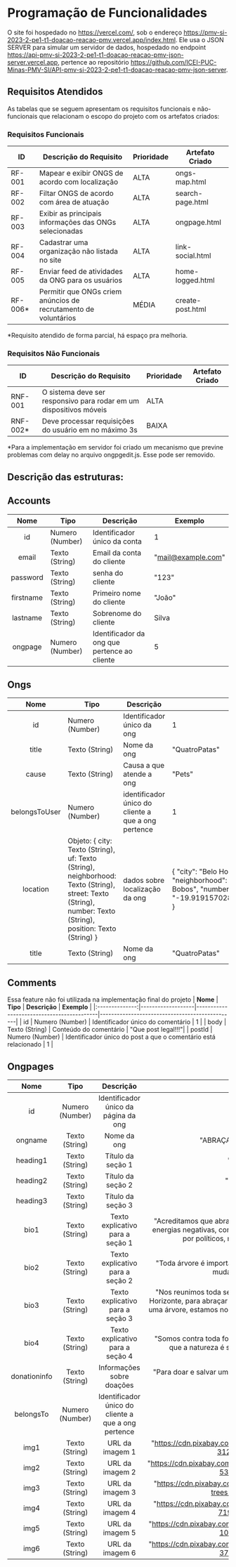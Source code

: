 # Programação de Funcionalidades

O site foi hospedado no https://vercel.com/, sob o endereço https://pmv-si-2023-2-pe1-t1-doacao-reacao-pmv.vercel.app/index.html. Ele usa o JSON SERVER para simular um servidor de dados, hospedado no endpoint https://api-pmv-si-2023-2-pe1-t1-doacao-reacao-pmv-json-server.vercel.app, pertence ao repositório https://github.com/ICEI-PUC-Minas-PMV-SI/API-pmv-si-2023-2-pe1-t1-doacao-reacao-pmv-json-server.

## Requisitos Atendidos

As tabelas que se seguem apresentam os requisitos funcionais e não-funcionais que relacionam o escopo do projeto com os artefatos criados:

### Requisitos Funcionais

|ID    | Descrição do Requisito | Prioridade | Artefato Criado |
|------|------------------------|------------|-----------------|
| RF-001 | Mapear e exibir ONGS de acordo com localização          | ALTA       | ongs-map.html |
| RF-002 | Filtar ONGS de acordo com área de atuação               | ALTA       |search-page.html|
| RF-003 | Exibir as principais informações das ONGs selecionadas  | ALTA       |ongpage.html|
| RF-004 | Cadastrar uma organização não listada no site           | ALTA       |link-social.html|
| RF-005 | Enviar feed de atividades da ONG para os usuários       | ALTA       |home-logged.html|
| RF-006* | Permitir que ONGs criem anúncios de recrutamento de voluntários | MÉDIA |create-post.html|

*Requisito atendido de forma parcial, há espaço pra melhoria.

### Requisitos Não Funcionais

|ID    | Descrição do Requisito | Prioridade | Artefato Criado |
|------|------------------------|------------|-----------------|
|RNF-001 | O sistema deve ser responsivo para rodar em um dispositivos móveis   | ALTA      | 
|RNF-002* | Deve processar requisições do usuário em no máximo 3s                | BAIXA     | 

*Para a implementação em servidor foi criado um mecanismo que previne problemas com delay no arquivo ongpgedit.js. Esse pode ser removido.

## Descrição das estruturas:

## Accounts
|  **Nome**      | **Tipo**          | **Descrição**                             | **Exemplo**                                    |
|:--------------:|-------------------|-------------------------------------------|------------------------------------------------|
| id             | Numero (Number)  | Identificador único da conta            | 1                                              |
| email         | Texto (String)         | Email da conta do cliente                         | "mail@example.com"                              |
| password       | Texto (String)             | senha do cliente                       | "123"                            |
| firstname  | Texto (String)  | Primeiro nome do cliente | "João"|
| lastname  | Texto (String)  | Sobrenome do cliente | Silva|
| ongpage  | Numero (Number)  | Identificador da ong que pertence ao cliente | 5 |

## Ongs
|  **Nome**      | **Tipo**          | **Descrição**                             | **Exemplo**                                    |
|:--------------:|-------------------|-------------------------------------------|------------------------------------------------|
| id             | Numero (Number)  | Identificador único da ong            | 1   |
| title  | Texto (String)  | Nome da ong | "QuatroPatas"|
| cause  | Texto (String)  | Causa a que atende a ong | "Pets"|
| belongsToUser  |Numero (Number)  | identificador único do cliente a que a ong pertence | 1|
| location  | Objeto: {  city: Texto (String), uf: Texto (String), neighborhood: Texto (String), street: Texto (String), number: Texto (String), position: Texto (String) } | dados sobre localização da ong |  { "city": "Belo Horizonte", "uf": "MG", "neighborhood": "Savassi", "street": "Rua dos Bobos", "number": "0", "position": "-19.919157028198242,-43.93867874145508" }|
| title  | Texto (String)  | Nome da ong | "QuatroPatas"|

## Comments
Essa feature não foi utilizada na implementação final do projeto
|  **Nome**      | **Tipo**          | **Descrição**                             | **Exemplo**                                    |
|:--------------:|-------------------|-------------------------------------------|------------------------------------------------|
| id             | Numero (Number)  | Identificador único do comentário            | 1   |
| body  | Texto (String)  | Conteúdo do comentário | "Que post legal!!!"|
| postId             | Numero (Number)  | Identificador único do post a que o comentário está relacionado | 1   |

## Ongpages
| **Nome**        | **Tipo**           | **Descrição**                                          | **Exemplo**                                                                                                   |
|:---------------:|:------------------:|:-------------------------------------------------------:|:------------------------------------------------------------------------------------------------------------:|
| id              | Numero (Number)    | Identificador único da página da ong                            | 2                                                                                                            |
| ongname         | Texto (String)     | Nome da ong                                            | "ABRAÇADORES DE ÁRVORES"                                                                                     |
| heading1        | Texto (String)     | Título da seção 1                                      | "Desde 1969"                                                                                                  |
| heading2        | Texto (String)     | Título da seção 2                                      | "Nossa Missão"                                                                                               |
| heading3        | Texto (String)     | Título da seção 3                                      | "Atuação"                                                                                                    |
| bio1            | Texto (String)     | Texto explicativo para a seção 1                        | "Acreditamos que abraçar árvores não só auxilia em liberar energias negativas, como também evita que sejam cortadas por políticos, madeireiras ou lenhadores." |
| bio2            | Texto (String)     | Texto explicativo para a seção 2                        | "Toda árvore é importante, desde aquela que ainda é uma muda até uma sequóia"                                 |
| bio3            | Texto (String)     | Texto explicativo para a seção 3                        | "Nos reunimos toda semana na praça da Savassi, em Belo Horizonte, para abraçar árvores. Acreditamos que, ao abraçar uma árvore, estamos nos conectando com a natureza e com o universo." |
| bio4            | Texto (String)     | Texto explicativo para a seção 4                        | "Somos contra toda forma de desmatamento. Acreditamos que a natureza é sagrada e deve ser preservada."        |
| donationinfo    | Texto (String)     | Informações sobre doações                              | "Para doar e salvar uma árvore, nosso pix é: 123.456.789-00."                                                  |
| belongsTo       | Numero (Number)    | Identificador único do cliente a que a ong pertence    | 1                                                                                                            |
| img1            | Texto (String)     | URL da imagem 1                                        | "https://cdn.pixabay.com/photo/2018/02/02/17/29/nature-3125912_1280.jpg"                                       |
| img2            | Texto (String)     | URL da imagem 2                                        | "https://cdn.pixabay.com/photo/2020/07/03/10/28/waterfall-5365926_640.jpg"                                     |
| img3            | Texto (String)     | URL da imagem 3                                        | "https://cdn.pixabay.com/photo/2015/06/08/15/21/palm-trees-802019_640.jpg"                                    |
| img4            | Texto (String)     | URL da imagem 4                                        | "https://cdn.pixabay.com/photo/2022/05/12/16/04/trees-7191822_640.png"                                        |
| img5            | Texto (String)     | URL da imagem 5                                        | "https://cdn.pixabay.com/photo/2015/11/11/03/47/evening-1038148_640.jpg"                                      |
| img6            | Texto (String)     | URL da imagem 6                                        | "https://cdn.pixabay.com/photo/2018/10/11/04/33/vietnam-3738879_640.jpg"                                      |
